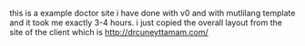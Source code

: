 this is a example doctor site i have done with v0 and with mutlilang template and it took me exactly 3-4 hours. i just copied the overall layout from the site of the client which is http://drcuneyttamam.com/